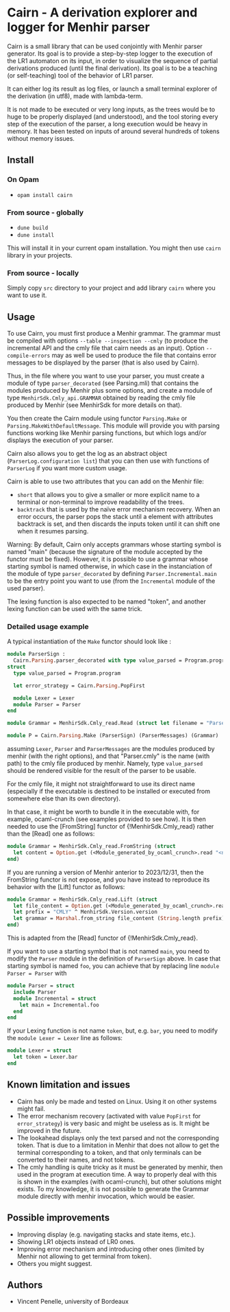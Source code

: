 # Cairn - A derivation explorer and logger for Menhir parser

Cairn is a small library that can be used conjointly with Menhir parser generator.
Its goal is to provide a step-by-step logger to the execution of the LR1 automaton on its input, in order to visualize the sequence of partial derivations produced (until the final derivation).
Its goal is to be a teaching (or self-teaching) tool of the behavior of LR1 parser.

It can either log its result as log files, or launch a small terminal explorer of the derivation (in utf8), made with lambda-term.

It is not made to be executed or very long inputs, as the trees would be to huge to be properly displayed (and understood), and the tool storing every step of the execution of the parser, a long execution would be heavy in memory. It has been tested on inputs of around several hundreds of tokens without memory issues.

## Install

### On Opam

- `opam install cairn`

### From source - globally

- `dune build`
- `dune install`

This will install it in your current opam installation. You might then use `cairn` library in your projects.

### From source - locally

Simply copy `src` directory to your project and add library `cairn` where you want to use it.

## Usage

To use Cairn, you must first produce a Menhir grammar. The grammar must be compiled with options `--table --inspection --cmly` (to produce the incremental API and the cmly file that cairn needs as an input). Option `--compile-errors` may as well be used to produce the file that contains error messages to be displayed by the parser (that is also used by Cairn).

Thus, in the file where you want to use your parser, you must create a module of type `parser_decorated` (see Parsing.mli) that contains the modules produced by Menhir plus some options, and create a module of type `MenhirSdk.Cmly_api.GRAMMAR` obtained by reading the cmly file produced by Menhir (see MenhirSdk for more details on that).

You then create the Cairn module using functor `Parsing.Make` or `Parsing.MakeWithDefaultMessage`.
This module will provide you with parsing functions working like Menhir parsing functions, but which logs and/or displays the execution of your parser.

Cairn also allows you to get the log as an abstract object (`ParserLog.configuration list`) that you can then use with functions of `ParserLog` if you want more custom usage.

Cairn is able to use two attributes that you can add on the Menhir file:

- `short` that allows you to give a smaller or more explicit name to a terminal or non-terminal to improve readability of the trees.
- `backtrack` that is used by the naïve error mechanism recovery. When an error occurs, the parser pops the stack until a element with attributes backtrack is set, and then discards the inputs token until it can shift one when it resumes parsing.

Warning: By default, Cairn only accepts grammars whose starting symbol is named "main" (because the signature of the module accepted by the functor must be fixed). However, it is possible to use a grammar whose starting symbol is named otherwise, in which case in the instanciation of the module of type `parser_decorated` by defining `Parser.Incremental.main` to be the entry point you want to use (from the `Incremental` module of the used parser).

The lexing function is also expected to be named "token", and another lexing function can be used with the same trick.

### Detailed usage example

A typical instantiation of the `Make` functor should look like :

```OCaml
module ParserSign :
  Cairn.Parsing.parser_decorated with type value_parsed = Program.program =
struct
  type value_parsed = Program.program

  let error_strategy = Cairn.Parsing.PopFirst

  module Lexer = Lexer
  module Parser = Parser
end

module Grammar = MenhirSdk.Cmly_read.Read (struct let filename = "Parser.cmly" end)

module P = Cairn.Parsing.Make (ParserSign) (ParserMessages) (Grammar)
```

assuming `Lexer`, `Parser` and `ParserMessages` are the modules produced by menhir (with the right options), and that "Parser.cmly" is the name (with path) to the cmly file produced by menhir. Namely, type `value_parsed` should be rendered visible for the result of the parser to be usable.

For the cmly file, it might not straightforward to use its direct name (especially if the executable is destined to be installed or executed from somewhere else than its own directory).
  
In that case, it might be worth to bundle it in the executable with, for
example, ocaml-crunch (see examples provided to see how). It is then needed
to use the [FromString] functor of {!MenhirSdk.Cmly_read} rather than the
[Read] one as follows:

```OCaml
module Grammar = MenhirSdk.Cmly_read.FromString (struct
  let content = Option.get (<Module_generated_by_ocaml_crunch>.read "<name_of_cmly_file>")
end)
```

If you are running a version of Menhir anterior to 2023/12/31, then the
FromString functor is not expose, and you have instead to reproduce its
behavior with the [Lift] functor as follows:

```OCaml
module Grammar = MenhirSdk.Cmly_read.Lift (struct
  let file_content = Option.get (<Module_generated_by_ocaml_crunch>.read "<name_of_cmly_file>")
  let prefix = "CMLY" ^ MenhirSdk.Version.version
  let grammar = Marshal.from_string file_content (String.length prefix)
end)
```

This is adapted from the [Read] functor of {!MenhirSdk.Cmly_read}.

If you want to use a starting symbol that is not named `main`, you need to modify the `Parser` module in the definition of `ParserSign` above. In case that starting symbol is named `foo`, you can achieve that by replacing line `module Parser = Parser` with

```Ocaml
module Parser = struct
  include Parser
  module Incremental = struct
    let main = Incremental.foo
  end
end
```

If your Lexing function is not name `token`, but, e.g. `bar`, you need to modify the `module Lexer = Lexer` line as follows:

```Ocaml
module Lexer = struct
  let token = Lexer.bar
end
```

## Known limitation and issues

- Cairn has only be made and tested on Linux. Using it on other systems might fail.
- The error mechanism recovery (activated with value `PopFirst` for `error_strategy`) is very basic and might be useless as is. It might be improved in the future.
- The lookahead displays only the text parsed and not the corresponding token. That is due to a limitation in Menhir that does not allow to get the terminal corresponding to a token, and that only terminals can be converted to their names, and not tokens.
- The cmly handling is quite tricky as it must be generated by menhir, then used in the program at execution time. A way to properly deal with this is shown in the examples (with ocaml-crunch), but other solutions might exists. To my knowledge, it is not possible to generate the Grammar module directly with menhir invocation, which would be easier.

## Possible improvements

- Improving display (e.g. navigating stacks and state items, etc.).
- Showing LR1 objects instead of LR0 ones.
- Improving error mechanism and introducing other ones (limited by Menhir not allowing to get terminal from token).
- Others you might suggest.

## Authors

- Vincent Penelle, university of Bordeaux
